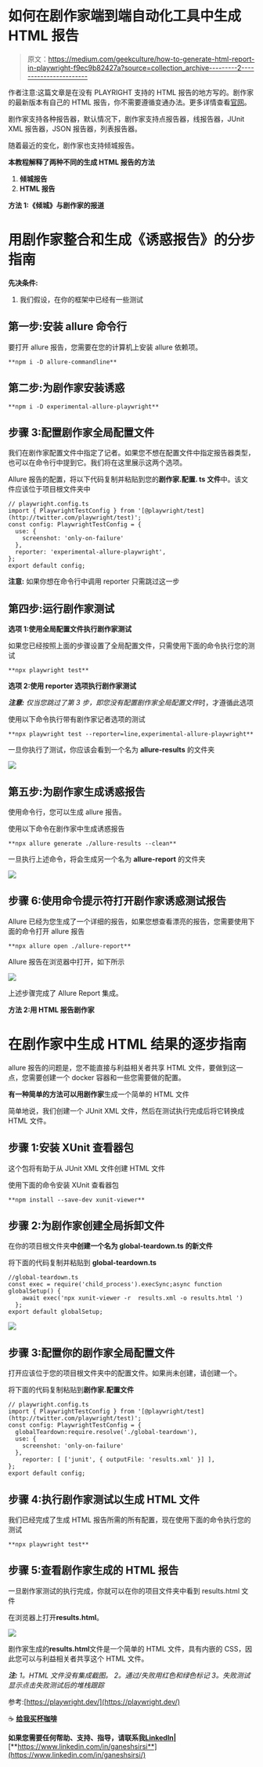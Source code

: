 # 如何在剧作家端到端自动化工具中生成 HTML 报告

> 原文：<https://medium.com/geekculture/how-to-generate-html-report-in-playwright-f9ec9b82427a?source=collection_archive---------2----------------------->

作者注意:这篇文章是在没有 PLAYRIGHT 支持的 HTML 报告的地方写的。剧作家的最新版本有自己的 HTML 报告，你不需要遵循变通办法。更多详情查看[官网](https://playwright.dev/docs/test-reporters/#html-reporter)。

剧作家支持各种报告器，默认情况下，剧作家支持点报告器，线报告器，JUnit XML 报告器，JSON 报告器，列表报告器。

随着最近的变化，剧作家也支持倾城报告。

**本教程解释了两种不同的生成 HTML 报告的方法**

1.  **倾城报告**
2.  **HTML 报告**

**方法 1:《倾城》与剧作家的报道**

# 用剧作家整合和生成《诱惑报告》的分步指南

**先决条件:**

1.  我们假设，在你的框架中已经有一些测试

## **第一步:安装 allure 命令行**

要打开 allure 报告，您需要在您的计算机上安装 allure 依赖项。

```
**npm i -D allure-commandline**
```

## **第二步:为剧作家安装诱惑**

```
**npm i -D experimental-allure-playwright**
```

## **步骤 3:配置剧作家全局配置文件**

我们在剧作家配置文件中指定了记者。如果您不想在配置文件中指定报告器类型，也可以在命令行中提到它。我们将在这里展示这两个选项。

Allure 报告的配置，将以下代码复制并粘贴到您的**剧作家.配置. ts 文件**中。该文件应该位于项目根文件夹中

```
// playwright.config.ts
import { PlaywrightTestConfig } from '[@playwright/test](http://twitter.com/playwright/test)';
const config: PlaywrightTestConfig = {
  use: {
    screenshot: 'only-on-failure'
  },
  reporter: 'experimental-allure-playwright',
};
export default config;
```

**注意:**
如果你想在命令行中调用 reporter 只需跳过这一步

## **第四步:运行剧作家测试**

**选项 1:使用全局配置文件执行剧作家测试**

如果您已经按照上面的步骤设置了全局配置文件，只需使用下面的命令执行您的测试

```
**npx playwright test**
```

**选项 2:使用 reporter 选项执行剧作家测试**

***注意:*** *仅当您跳过了第 3 步，即您没有配置剧作家全局配置文件*时，才遵循此选项

使用以下命令执行带有剧作家记者选项的测试

```
**npx playwright test --reporter=line,experimental-allure-playwright**
```

一旦你执行了测试，你应该会看到一个名为 **allure-results** 的文件夹

![](img/99efc570664a1f2a32929d6efcb150b0.png)

## **第五步:为剧作家生成诱惑报告**

使用命令行，您可以生成 allure 报告。

使用以下命令在剧作家中生成诱惑报告

```
**npx allure generate ./allure-results --clean**
```

一旦执行上述命令，将会生成另一个名为 **allure-report** 的文件夹

![](img/7c67e95b1ea1355e3fe5172171e72f3f.png)

## 步骤 6:使用命令提示符打开剧作家诱惑测试报告

Allure 已经为您生成了一个详细的报告，如果您想查看漂亮的报告，您需要使用下面的命令打开 allure 报告

```
**npx allure open ./allure-report**
```

Allure 报告在浏览器中打开，如下所示

![](img/8322acdfa64a1540870da3eb12109876.png)

上述步骤完成了 Allure Report 集成。

**方法 2:用 HTML 报告剧作家**

# 在剧作家中生成 HTML 结果的逐步指南

allure 报告的问题是，您不能直接与利益相关者共享 HTML 文件，要做到这一点，您需要创建一个 docker 容器和一些您需要做的配置。

**有一种简单的方法可以用剧作家**生成一个简单的 HTML 文件

简单地说，我们创建一个 JUnit XML 文件，然后在测试执行完成后将它转换成 HTML 文件。

## 步骤 1:安装 XUnit 查看器包

这个包将有助于从 JUnit XML 文件创建 HTML 文件

使用下面的命令安装 XUnit 查看器包

```
**npm install --save-dev xunit-viewer**
```

## 步骤 2:为剧作家创建全局拆卸文件

在你的项目根文件夹**中创建一个名为 **global-teardown.ts** 的新文件**

将下面的代码复制并粘贴到 **global-teardown.ts**

```
//global-teardown.ts
const exec = require('child_process').execSync;async function globalSetup() {
    await exec('npx xunit-viewer -r  results.xml -o results.html ')
  };
export default globalSetup;
```

![](img/30bfc0dadacfc67e8569adffbd1ba5f7.png)

## 步骤 3:配置你的剧作家全局配置文件

打开应该位于您的项目根文件夹中的配置文件。如果尚未创建，请创建一个。

将下面的代码复制粘贴到**剧作家.配置文件**

```
// playwright.config.ts
import { PlaywrightTestConfig } from '[@playwright/test](http://twitter.com/playwright/test)';
const config: PlaywrightTestConfig = {
  globalTeardown:require.resolve('./global-teardown'),
  use: {
    screenshot: 'only-on-failure'
  },
    reporter: [ ['junit', { outputFile: 'results.xml' }] ],
};
export default config;
```

## 步骤 4:执行剧作家测试以生成 HTML 文件

我们已经完成了生成 HTML 报告所需的所有配置，现在使用下面的命令执行您的测试

```
**npx playwright test**
```

## 步骤 5:查看剧作家生成的 HTML 报告

一旦剧作家测试的执行完成，你就可以在你的项目文件夹中看到 results.html 文件

在浏览器上打开**results.html**。

![](img/9679073490e5085dc350ee9a81022309.png)

剧作家生成的**results.html**文件是一个简单的 HTML 文件，具有内嵌的 CSS，因此您可以与利益相关者共享这个 HTML 文件。

***注:*** *1。HTML 文件没有集成截图。
2。通过/失败用红色和绿色标记
3。失败测试显示点击失败测试后的堆栈跟踪*

参考:[https://playwright.dev/](https://playwright.dev/)

☕ [**给我买杯咖啡**](https://www.buymeacoffee.com/ganeshhegde)

**如果您需要任何帮助、支持、指导，请联系我**[**LinkedIn**](https://www.linkedin.com/in/ganeshsirsi/)**|**[**https://www.linkedin.com/in/ganeshsirsi**](https://www.linkedin.com/in/ganeshsirsi/)